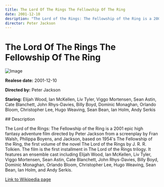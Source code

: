 ```yaml
---
title: The Lord Of The Rings The Fellowship Of The Ring
date: 2001-12-10
desription: "The Lord of the Rings: The Fellowship of the Ring is a 2001 epic high fantasy adventure film directed by Peter Jackson from a screenplay by Fran Walsh, Philippa Boyens, and Jackson, based on 1954's The Fellowship of the Ring, the first volume of the novel The Lord of the Rings by J. R. R. Tolkien. The film is the first installment in The Lord of the Rings trilogy. It features an ensemble cast including Elijah Wood, Ian McKellen, Liv Tyler, Viggo Mortensen, Sean Astin, Cate Blanchett, John Rhys-Davies, Billy Boyd, Dominic Monaghan, Orlando Bloom, Christopher Lee, Hugo Weaving, Sean Bean, Ian Holm, and Andy Serkis."
director: Peter Jackson
---
```


# The Lord Of The Rings The Fellowship Of The Ring
![Image](https://images.bauerhosting.com/empire/2024/05/lord-of-the-rings-fellowship.jpg?auto=format&amp;w=1440&amp;q=80)

<p><strong>Realese date:</strong> 2001-12-10</p>
<p><strong>Directed by:</strong> Peter Jackson</p>
<p><strong>Staring:</strong> Elijah Wood, Ian McKellen, Liv Tyler, Viggo Mortensen, Sean Astin, Cate Blanchett, John Rhys-Davies, Billy Boyd, Dominic Monaghan, Orlando Bloom, Christopher Lee, Hugo Weaving, Sean Bean, Ian Holm, Andy Serkis</p>
## Description
<p>The Lord of the Rings: The Fellowship of the Ring is a 2001 epic high fantasy adventure film directed by Peter Jackson from a screenplay by Fran Walsh, Philippa Boyens, and Jackson, based on 1954's The Fellowship of the Ring, the first volume of the novel The Lord of the Rings by J. R. R. Tolkien. The film is the first installment in The Lord of the Rings trilogy. It features an ensemble cast including Elijah Wood, Ian McKellen, Liv Tyler, Viggo Mortensen, Sean Astin, Cate Blanchett, John Rhys-Davies, Billy Boyd, Dominic Monaghan, Orlando Bloom, Christopher Lee, Hugo Weaving, Sean Bean, Ian Holm, and Andy Serkis.</p>

<a href="https://en.wikipedia.org/wiki/The_Lord_of_the_Rings:_The_Fellowship_of_the_Ring">Link to Wikipedia page</a>

